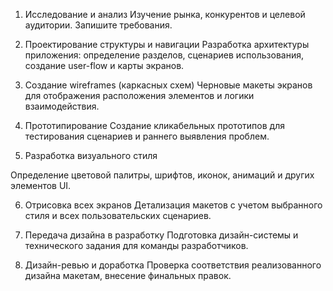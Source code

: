1. Исследование и анализ
	‌Изучение рынка, конкурентов и целевой аудитории.
‌Запишите требования.

2. Проектирование структуры и навигации
Разработка архитектуры приложения: определение разделов, сценариев использования, создание user-flow и карты экранов.

3. Создание wireframes (каркасных схем)
Черновые макеты экранов для отображения расположения элементов и логики взаимодействия.

4. Прототипирование
Создание кликабельных прототипов для тестирования сценариев и раннего выявления проблем.

5. Разработка визуального стиля

Определение цветовой палитры, шрифтов, иконок, анимаций и других элементов UI.

6. Отрисовка всех экранов
Детализация макетов с учетом выбранного стиля и всех пользовательских сценариев.

7. Передача дизайна в разработку
Подготовка дизайн-системы и технического задания для команды разработчиков.

8. Дизайн-ревью и доработка
Проверка соответствия реализованного дизайна макетам, внесение финальных правок.